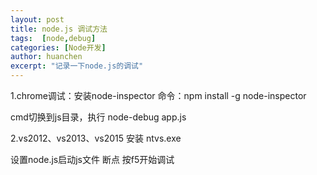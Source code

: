 ```yaml
---
layout: post
title: node.js 调试方法
tags:  [node,debug]
categories: [Node开发]
author: huanchen
excerpt: "记录一下node.js的调试"
---
```


1.chrome调试：安装node-inspector  命令：npm install -g node-inspector

 cmd切换到js目录，执行 node-debug app.js



2.vs2012、vs2013、vs2015 安装 ntvs.exe 

设置node.js启动js文件 断点 按f5开始调试